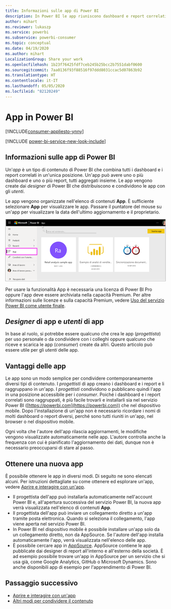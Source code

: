 ```yaml
---
title: Informazioni sulle app di Power BI
description: In Power BI le app riuniscono dashboard e report correlati, tutti in un'unica posizione.
author: mihart
ms.reviewer: lukaszp
ms.service: powerbi
ms.subservice: powerbi-consumer
ms.topic: conceptual
ms.date: 04/19/2020
ms.author: mihart
LocalizationGroup: Share your work
ms.openlocfilehash: 1b23f76425fdf7ceb245b25bcc2b7551dabf0600
ms.sourcegitcommit: 7aa0136f93f88516f97ddd8031ccac5d07863b92
ms.translationtype: HT
ms.contentlocale: it-IT
ms.lasthandoff: 05/05/2020
ms.locfileid: "82120249"
---
```

# <a name="apps-in-power-bi"></a>App in Power BI

[!INCLUDE[consumer-appliesto-ynny](../includes/consumer-appliesto-ynny.md)]

[!INCLUDE [power-bi-service-new-look-include](../includes/power-bi-service-new-look-include.md)]

## <a name="what-is-a-power-bi-app"></a>Informazioni sulle app di Power BI
Un'*app* è un tipo di contenuto di Power BI che combina tutti i dashboard e i report correlati in un'unica posizione. Un'app può avere uno o più dashboard e uno o più report, tutti aggregati insieme. Le app vengono create dai *designer* di Power BI che distribuiscono e condividono le app con gli *utenti*. 

Le app vengono organizzate nell'elenco di contenuti **App**. È sufficiente selezionare **App** per visualizzare le app. Passare il puntatore del mouse su un'app per visualizzare la data dell'ultimo aggiornamento e il proprietario. 

![App in Power BI](./media/end-user-apps/power-bi-apps.png)


Per usare la funzionalità App è necessaria una licenza di Power BI Pro oppure l'app deve essere archiviata nella capacità Premium. Per altre informazioni sulle licenze e sulla capacità Premium, vedere [Uso del servizio Power BI come utente finale](end-user-license.md).

## <a name="app-designers-and-app-consumers"></a>*Designer* di app e *utenti* di app
In base al ruolo, si potrebbe essere qualcuno che crea le app (*progettista*) per uso personale o da condividere con i colleghi oppure qualcuno che riceve e scarica le app (*consumer*) create da altri. Questo articolo può essere utile per gli *utenti* delle app.

## <a name="advantages-of-apps"></a>Vantaggi delle app
Le app sono un modo semplice per condividere contemporaneamente diversi tipi di contenuto. I *progettisti* di app creano i dashboard e i report e li raggruppano in un'app. I *progettisti* condividono o pubblicano quindi l'app in una posizione accessibile per i *consumer*. Poiché i dashboard e i report correlati sono raggruppati, è più facile trovarli e installarli sia nel servizio Power BI ([https://powerbi.com](https://powerbi.com)) che nel dispositivo mobile. Dopo l'installazione di un'app non è necessario ricordare i nomi di molti dashboard o report diversi, perché sono tutti riuniti in un'app, nel browser o nel dispositivo mobile.

Ogni volta che l'autore dell'app rilascia aggiornamenti, le modifiche vengono visualizzate automaticamente nelle app. L'autore controlla anche la frequenza con cui è pianificato l'aggiornamento dei dati, dunque non è necessario preoccuparsi di stare al passo. 

<!-- add conceptual art -->
## <a name="get-a-new-app"></a>Ottenere una nuova app
È possibile ottenere le app in diversi modi. Di seguito ne sono elencati alcuni.  Per istruzioni dettagliate su come ottenere ed esplorare un'app, vedere [Aprire e interagire con un'app](end-user-app-view.md).

- Il progettista dell'app può installarla automaticamente nell'account Power BI e, all'apertura successiva del servizio Power BI, la nuova app verrà visualizzata nell'elenco di contenuti **App**. 
- Il progettista dell'app può inviare un collegamento diretto a un'app tramite posta elettronica. Quando si seleziona il collegamento, l'app viene aperta nel servizio Power BI.
- In Power BI nel dispositivo mobile è possibile installare un'app solo da un collegamento diretto, non da AppSource. Se l'autore dell'app installa automaticamente l'app, verrà visualizzata nell'elenco delle app.
- È possibile cercare app in [AppSource](https://appsource.microsoft.com). AppSource contiene le app pubblicate dai designer di report all'interno e all'esterno della società. È ad esempio possibile trovare un'app in AppSource per un servizio che si usa già, come Google Analytics, GitHub o Microsoft Dynamics. Sono anche disponibili app di esempio per l'apprendimento di Power BI.  


## <a name="next-step"></a>Passaggio successivo
* [Aprire e interagire con un'app](end-user-app-view.md)
* [Altri modi per condividere il contenuto](end-user-shared-with-me.md)

